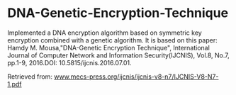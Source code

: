 # DNA-Genetic-Encryption-Technique

Implemented a DNA encryption algorithm based on symmetric key encryption combined with a genetic algorithm.
It is based on this paper: Hamdy M. Mousa,"DNA-Genetic Encryption Technique", International Journal of Computer
Network and Information Security(IJCNIS), Vol.8, No.7, pp.1-9, 2016.DOI: 10.5815/ijcnis.2016.07.01.

Retrieved from: www.mecs-press.org/ijcnis/ijcnis-v8-n7/IJCNIS-V8-N7-1.pdf
